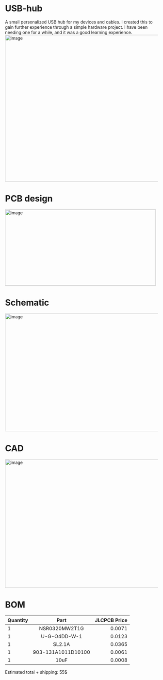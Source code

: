 # USB-hub
A small personalized USB hub for my devices and cables. I created this to gain further experience through a simple hardware project. I have been needing one for a while, and it was a good learning experience.
<img width="886" height="482" alt="image" src="https://github.com/user-attachments/assets/4d83eb4c-9940-4a85-87ee-13a85d18e4e7" />


# PCB design 
<img width="497" height="250" alt="image" src="https://github.com/user-attachments/assets/adef9169-9c3a-4034-b82e-19a109577252" />


# Schematic
<img width="547" height="387" alt="image" src="https://github.com/user-attachments/assets/baf75e8f-1f99-45c3-815f-00f258c171e3" />


# CAD
<img width="832" height="422" alt="image" src="https://github.com/user-attachments/assets/2c63c9f1-fdb7-42fd-9513-733a637f70f9" />


# BOM
| Quantity | Part | JLCPCB Price |
| :------ | :---------: | ------: |
| 1 | NSR0320MW2T1G | 0.0071 |
| 1 | U-G-O4DD-W-1 | 0.0123 |
| 1 | SL2.1A | 0.0365 |
| 1 | 903-131A1011D10100 | 0.0061 |
| 1 | 10uF | 0.0008 |


Estimated total + shipping: 55$

